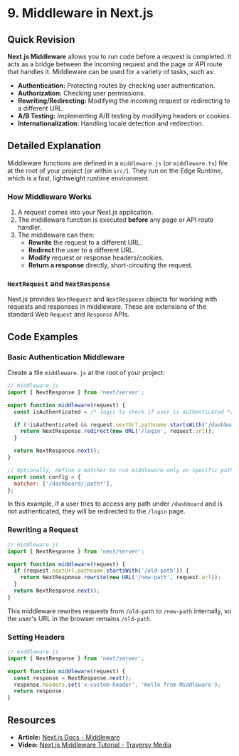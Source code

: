 
# 9. Middleware in Next.js

## Quick Revision

**Next.js Middleware** allows you to run code before a request is completed. It acts as a bridge between the incoming request and the page or API route that handles it. Middleware can be used for a variety of tasks, such as:

*   **Authentication:** Protecting routes by checking user authentication.
*   **Authorization:** Checking user permissions.
*   **Rewriting/Redirecting:** Modifying the incoming request or redirecting to a different URL.
*   **A/B Testing:** Implementing A/B testing by modifying headers or cookies.
*   **Internationalization:** Handling locale detection and redirection.

## Detailed Explanation

Middleware functions are defined in a `middleware.js` (or `middleware.ts`) file at the root of your project (or within `src/`). They run on the Edge Runtime, which is a fast, lightweight runtime environment.

### How Middleware Works

1.  A request comes into your Next.js application.
2.  The middleware function is executed **before** any page or API route handler.
3.  The middleware can then:
    *   **Rewrite** the request to a different URL.
    *   **Redirect** the user to a different URL.
    *   **Modify** request or response headers/cookies.
    *   **Return a response** directly, short-circuiting the request.

### `NextRequest` and `NextResponse`

Next.js provides `NextRequest` and `NextResponse` objects for working with requests and responses in middleware. These are extensions of the standard Web `Request` and `Response` APIs.

## Code Examples

### Basic Authentication Middleware

Create a file `middleware.js` at the root of your project:

```javascript
// middleware.js
import { NextResponse } from 'next/server';

export function middleware(request) {
  const isAuthenticated = /* logic to check if user is authenticated */ true;

  if (!isAuthenticated && request.nextUrl.pathname.startsWith('/dashboard')) {
    return NextResponse.redirect(new URL('/login', request.url));
  }

  return NextResponse.next();
}

// Optionally, define a matcher to run middleware only on specific paths
export const config = {
  matcher: ['/dashboard/:path*'],
};
```

In this example, if a user tries to access any path under `/dashboard` and is not authenticated, they will be redirected to the `/login` page.

### Rewriting a Request

```javascript
// middleware.js
import { NextResponse } from 'next/server';

export function middleware(request) {
  if (request.nextUrl.pathname.startsWith('/old-path')) {
    return NextResponse.rewrite(new URL('/new-path', request.url));
  }
  return NextResponse.next();
}
```

This middleware rewrites requests from `/old-path` to `/new-path` internally, so the user's URL in the browser remains `/old-path`.

### Setting Headers

```javascript
// middleware.js
import { NextResponse } from 'next/server';

export function middleware(request) {
  const response = NextResponse.next();
  response.headers.set('x-custom-header', 'Hello from Middleware');
  return response;
}
```

## Resources

*   **Article:** [Next.js Docs - Middleware](https://nextjs.org/docs/advanced-features/middleware)
*   **Video:** [Next.js Middleware Tutorial - Traversy Media](https://www.youtube.com/watch?v=K7C_0_2_200)
